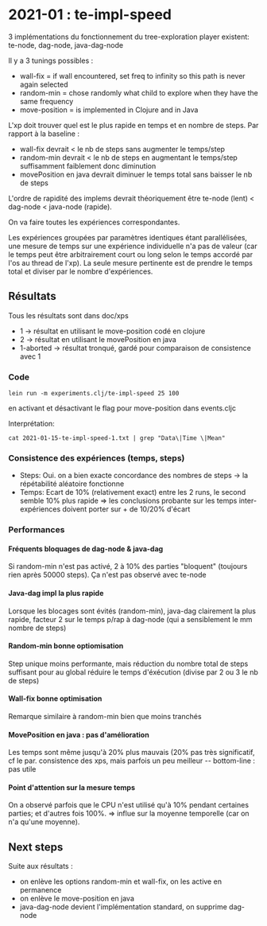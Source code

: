 # 2021-01 : te-impl-speed

3 implémentations du fonctionnement du tree-exploration player existent: te-node, dag-node, java-dag-node

Il y a 3 tunings possibles :
- wall-fix = if wall encountered, set freq to infinity so this path is never again selected
- random-min = chose randomly what child to explore when they have the same frequency
- move-position = is implemented in Clojure and in Java

L'xp doit trouver quel est le plus rapide en temps et en nombre de steps.
Par rapport à la baseline :
- wall-fix devrait < le nb de steps sans augmenter le temps/step
- random-min devrait < le nb de steps en augmentant le temps/step suffisamment faiblement donc diminution
- movePosition en java devrait diminuer le temps total sans baisser le nb de steps

L'ordre de rapidité des implems devrait théoriquement être te-node (lent) < dag-node < java-node (rapide).

On va faire toutes les expériences correspondantes. 

Les expériences groupées par paramètres identiques étant parallélisées, une mesure de temps sur une expérience individuelle n'a pas de valeur (car le temps peut être arbitrairement court ou long selon le temps accordé par l'os au thread de l'xp). La seule mesure pertinente est de prendre le temps total et diviser par le nombre d'expériences.


## Résultats
Tous les résultats sont dans doc/xps
- 1 -> résultat en utilisant le move-position codé en clojure
- 2 -> résultat en utilisant le movePosition en java
- 1-aborted -> résultat tronqué, gardé pour comparaison de consistence avec 1
### Code
```
lein run -m experiments.clj/te-impl-speed 25 100
```
en activant et désactivant le flag pour move-position dans events.cljc

Interprétation:
```
cat 2021-01-15-te-impl-speed-1.txt | grep "Data\|Time \|Mean"
```

### Consistence des expériences (temps, steps)
- Steps: Oui. on a bien exacte concordance des nombres de steps -> la répétabilité aléatoire fonctionne
- Temps: Ecart de 10% (relativement exact) entre les 2 runs, le second semble 10% plus rapide
=> les conclusions probante sur les temps inter-expériences doivent porter sur + de 10/20% d'écart

### Performances
#### Fréquents bloquages de dag-node & java-dag
Si random-min n'est pas activé, 2 à 10% des parties "bloquent" (toujours rien après 50000 steps). Ça n'est pas observé avec te-node
#### Java-dag impl la plus rapide
Lorsque les blocages sont évités (random-min), java-dag clairement la plus rapide, facteur 2 sur le temps p/rap à dag-node (qui a sensiblement le mm nombre de steps)
#### Random-min bonne optiomisation
Step unique moins performante, mais réduction du nombre total de steps suffisant pour au global réduire le temps d'éxécution (divise par 2 ou 3 le nb de steps)
#### Wall-fix bonne optimisation
Remarque similaire à random-min bien que moins tranchés

#### MovePosition en java : pas d'amélioration
Les temps sont même jusqu'à 20% plus mauvais (20% pas très significatif, cf le par. consistence des xps, mais parfois un peu meilleur -- bottom-line : pas utile

#### Point d'attention sur la mesure temps
On a observé parfois que le CPU n'est utilisé qu'à 10% pendant certaines parties; et d'autres fois 100%. => influe sur la moyenne temporelle (car on n'a qu'une moyenne).

## Next steps
Suite aux résultats :
- on enlève les options random-min et wall-fix, on les active en permanence
- on enlève le move-position en java
- java-dag-node devient l'implémentation standard, on supprime dag-node

